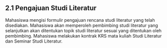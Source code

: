 ## 2.1 Pengajuan Studi Literatur
Mahasiswa mengisi formulir pengajuan rencana studi literatur yang telah disediakan. Mahasiswa akan memperoleh pembimbing studi literatur yang selanjutkan akan ditentukan topik studi literatur sesuai yang ditentukan oleh pembimbing. Mahasiswa melakukan kontrak KRS mata kuliah Studi Literatur dan Seminar Studi Literatur.